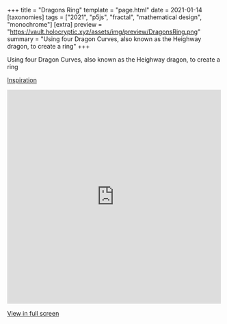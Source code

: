 +++
title = "Dragons Ring"
template = "page.html"
date = 2021-01-14
[taxonomies]
tags = ["2021", "p5js", "fractal", "mathematical design", "monochrome"]
[extra]
preview = "https://vault.holocryptic.xyz/assets/img/preview/DragonsRing.png"
summary = "Using four Dragon Curves, also known as the Heighway dragon, to create a ring"
+++

Using four Dragon Curves, also known as the Heighway dragon, to create a ring

<a target=_blank href="https://en.wikipedia.org/wiki/Dragon_curve">Inspiration</a>

<embed
type="text/html"
src="https://vault.holocryptic.xyz/src/2021/DragonsRing"
width="500"
height="500"
/>

<a target=_blank href="https://vault.holocryptic.xyz/src/2021/DragonsRing">View in full screen</a>
